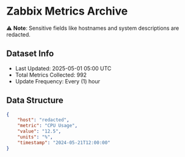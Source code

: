 # Zabbix Metrics Archive

⚠️ **Note**: Sensitive fields like hostnames and system descriptions are redacted.

## Dataset Info
- Last Updated: 2025-05-01 05:00 UTC
- Total Metrics Collected: 992
- Update Frequency: Every (1) hour

## Data Structure
```json
{
    "host": "redacted",
    "metric": "CPU Usage",
    "value": "12.5",
    "units": "%",
    "timestamp": "2024-05-21T12:00:00"
}
```
